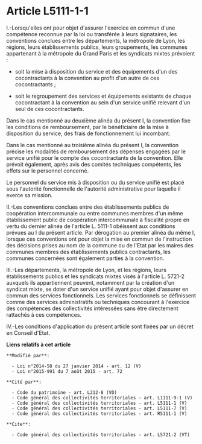 # Article L5111-1-1

I.-Lorsqu'elles ont pour objet d'assurer l'exercice en commun d'une compétence reconnue par la loi ou transférée à leurs
signataires, les conventions conclues entre les départements, la métropole de Lyon, les régions, leurs établissements
publics, leurs groupements, les communes appartenant à la métropole du Grand Paris et les syndicats mixtes prévoient :

- soit la mise à disposition du service et des équipements d'un des cocontractants à la convention au profit d'un autre de
ces cocontractants ;

- soit le regroupement des services et équipements existants de chaque cocontractant à la convention au sein d'un service
unifié relevant d'un seul de ces cocontractants. 

Dans le cas mentionné au deuxième alinéa du présent I, la convention fixe les conditions de remboursement, par le
bénéficiaire de la mise à disposition du service, des frais de fonctionnement lui incombant. 

Dans le cas mentionné au troisième alinéa du présent I, la convention précise les modalités de remboursement des dépenses
engagées par le service unifié pour le compte des cocontractants de la convention. Elle prévoit également, après avis des
comités techniques compétents, les effets sur le personnel concerné. 

Le personnel du service mis à disposition ou du service unifié est placé sous l'autorité fonctionnelle de l'autorité
administrative pour laquelle il exerce sa mission. 

II.-Les conventions conclues entre des établissements publics de coopération intercommunale ou entre communes membres d'un
même établissement public de coopération intercommunale à fiscalité propre en vertu du dernier alinéa de l'article L. 5111-1
obéissent aux conditions prévues au I du présent article. Par dérogation au premier alinéa du même I, lorsque ces conventions
ont pour objet la mise en commun de l'instruction des décisions prises au nom de la commune ou de l'Etat par les maires des
communes membres des établissements publics contractants, les communes concernées sont également parties à la convention. 

III.-Les départements, la métropole de Lyon, et les régions, leurs établissements publics et les syndicats mixtes visés à
l'article L. 5721-2 auxquels ils appartiennent peuvent, notamment par la création d'un syndicat mixte, se doter d'un service
unifié ayant pour objet d'assurer en commun des services fonctionnels. Les services fonctionnels se définissent comme des
services administratifs ou techniques concourant à l'exercice des compétences des collectivités intéressées sans être
directement rattachés à ces compétences. 

IV.-Les conditions d'application du présent article sont fixées par un décret en Conseil d'Etat.

**Liens relatifs à cet article**

	**Modifié par**:

	  - Loi n°2014-58 du 27 janvier 2014 - art. 12 (V)
	  - Loi n°2015-991 du 7 août 2015 - art. 72

	**Cité par**:

	  - Code du patrimoine - art. L212-8 (VD)
	  - Code général des collectivités territoriales - art. L1111-9-1 (V)
	  - Code général des collectivités territoriales - art. L5111-1 (V)
	  - Code général des collectivités territoriales - art. L5111-7 (V)
	  - Code général des collectivités territoriales - art. R5111-1 (V)

	**Cite**:

	  - Code général des collectivités territoriales - art. L5721-2 (VT)
